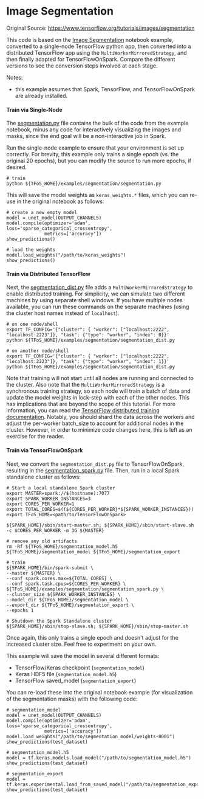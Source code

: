 # Image Segmentation

Original Source: https://www.tensorflow.org/tutorials/images/segmentation

This code is based on the [Image Segmentation](https://www.tensorflow.org/tutorials/images/segmentation) notebook example, converted to a single-node TensorFlow python app, then converted into a distributed TensorFlow app using the `MultiWorkerMirroredStrategy`, and then finally adapted for TensorFlowOnSpark.  Compare the different versions to see the conversion steps involved at each stage.

Notes: 
- this example assumes that Spark, TensorFlow, and TensorFlowOnSpark are already installed.

#### Train via Single-Node

The [segmentation.py](segmentation.py) file contains the bulk of the code from the example notebook, minus any code for interactively visualizing the images and masks, since the end goal will be a non-interactive job in Spark.

Run the single-node example to ensure that your environment is set up correctly.  For brevity, this example only trains a single epoch (vs. the original 20 epochs), but you can modify the source to run more epochs, if desired.
```
# train
python ${TFoS_HOME}/examples/segmentation/segmentation.py
```

This will save the model weights as `keras_weights.*` files, which you can re-use in the original notebook as follows:
```
# create a new empty model
model = unet_model(OUTPUT_CHANNELS)
model.compile(optimizer='adam', loss='sparse_categorical_crossentropy',
              metrics=['accuracy'])
show_predictions()

# load the weights
model.load_weights("/path/to/keras_weights")
show_predictions()
```

#### Train via Distributed TensorFlow

Next, the [segmentation_dist.py](segmentation_dist.py) file adds a `MultiWorkerMirroredStrategy` to enable distributed training.  For simplicity, we can simulate two different machines by using separate shell windows.  If you have multiple nodes available, you can run these commands on the separate machines (using the cluster host names instead of `localhost`).
```
# on one node/shell
export TF_CONFIG='{"cluster": { "worker": ["localhost:2222", "localhost:2223"]}, "task": {"type": "worker", "index": 0}}'
python ${TFoS_HOME}/examples/segmentation/segmentation_dist.py

# on another node/shell
export TF_CONFIG='{"cluster": { "worker": ["localhost:2222", "localhost:2223"]}, "task": {"type": "worker", "index": 1}}'
python ${TFoS_HOME}/examples/segmentation/segmentation_dist.py
```

Note that training will not start until all nodes are running and connected to the cluster.  Also note that the `MultiWorkerMirroredStrategy` is a synchronous training strategy, so each node will train a batch of data and update the model weights in lock-step with each of the other nodes.  This has implications that are beyond the scope of this tutorial.  For more information, you can read the [TensorFlow distributed training documentation](https://www.tensorflow.org/beta/tutorials/distribute/keras).  Notably, you should shard the data across the workers and adjust the per-worker batch_size to account for additional nodes in the cluster.  However, in order to minimize code changes here, this is left as an exercise for the reader.

#### Train via TensorFlowOnSpark

Next, we convert the `segmentation_dist.py` file to TensorFlowOnSpark, resulting in the [segmentation_spark.py](segmentation_spark.py) file.  Then, run in a local Spark standalone cluster as follows:
```
# Start a local standalone Spark cluster
export MASTER=spark://$(hostname):7077
export SPARK_WORKER_INSTANCES=3
export CORES_PER_WORKER=1
export TOTAL_CORES=$((${CORES_PER_WORKER}*${SPARK_WORKER_INSTANCES}))
export TFoS_HOME=<path/to/TensorFlowOnSpark>

${SPARK_HOME}/sbin/start-master.sh; ${SPARK_HOME}/sbin/start-slave.sh -c $CORES_PER_WORKER -m 3G ${MASTER}

# remove any old artifacts
rm -Rf ${TFoS_HOME}/segmentation_model.h5 ${TFoS_HOME}/segmentation_model ${TFoS_HOME}/segmentation_export

# train
${SPARK_HOME}/bin/spark-submit \
--master ${MASTER} \
--conf spark.cores.max=${TOTAL_CORES} \
--conf spark.task.cpus=${CORES_PER_WORKER} \
${TFoS_HOME}/examples/segmentation/segmentation_spark.py \
--cluster_size ${SPARK_WORKER_INSTANCES} \
--model_dir ${TFoS_HOME}/segmentation_model \
--export_dir ${TFoS_HOME}/segmentation_export \
--epochs 1

# Shutdown the Spark Standalone cluster
${SPARK_HOME}/sbin/stop-slave.sh; ${SPARK_HOME}/sbin/stop-master.sh
```

Once again, this only trains a single epoch and doesn't adjust for the increased cluster size.  Feel free to experiment on your own.

This example will save the model in several different formats:
- TensorFlow/Keras checkpoint (`segmentation_model`)
- Keras HDF5 file (`segmentation_model.h5`)
- TensorFlow saved_model (`segmentation_export`)

You can re-load these into the original notebook example (for visualization of the segmentation masks) with the following code:
```
# segmentation_model
model = unet_model(OUTPUT_CHANNELS)
model.compile(optimizer='adam', loss='sparse_categorical_crossentropy',
              metrics=['accuracy'])
model.load_weights("/path/to/segmentation_model/weights-0001")
show_predictions(test_dataset)

# segmentation_model.h5
model = tf.keras.models.load_model("/path/to/segmentation_model.h5")
show_predictions(test_dataset)

# segmentation_export
model = tf.keras.experimental.load_from_saved_model("/path/to/segmentation_export")
show_predictions(test_dataset)
```
